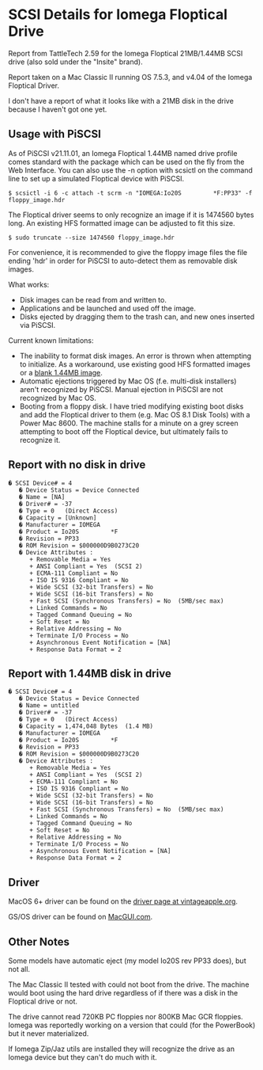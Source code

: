 # SCSI Details for Iomega Floptical Drive

Report from TattleTech 2.59 for the Iomega Floptical 21MB/1.44MB SCSI drive (also sold under the "Insite" brand).

Report taken on a Mac Classic II running OS 7.5.3, and v4.04 of the Iomega Floptical Driver.

I don't have a report of what it looks like with a 21MB disk in the drive because I haven't got one yet.

## Usage with PiSCSI

As of PiSCSI v21.11.01, an Iomega Floptical 1.44MB named drive profile comes standard with the package which can be used on the fly from the Web Interface. You can also use the -n option with scsictl on the command line to set up a simulated Floptical device with PiSCSI.

```
$ scsictl -i 6 -c attach -t scrm -n "IOMEGA:Io20S         *F:PP33" -f floppy_image.hdr
```

The Floptical driver seems to only recognize an image if it is 1474560 bytes long. An existing HFS formatted image can be adjusted to fit this size.

```
$ sudo truncate --size 1474560 floppy_image.hdr
```

For convenience, it is recommended to give the floppy image files the file ending 'hdr' in order for PiSCSI to auto-detect them as removable disk images.

What works:
* Disk images can be read from and written to. 
* Applications and be launched and used off the image. 
* Disks ejected by dragging them to the trash can, and new ones inserted via PiSCSI.

Current known limitations:
* The inability to format disk images. An error is thrown when attempting to initialize. As a workaround, use existing good HFS formatted images or a [blank 1.44MB image](files/Blank_Floppy_HFS_1_44MB.hdr).
* Automatic ejections triggered by Mac OS (f.e. multi-disk installers) aren't recognized by PiSCSI. Manual ejection in PiSCSI are not recognized by Mac OS.
* Booting from a floppy disk. I have tried modifying existing boot disks and add the Floptical driver to them (e.g. Mac OS 8.1 Disk Tools) with a Power Mac 8600. The machine stalls for a minute on a grey screen attempting to boot off the Floptical device, but ultimately fails to recognize it.

## Report with no disk in drive

```text
� SCSI Device# = 4
   � Device Status = Device Connected
   � Name = [NA]
   � Driver# = -37
   � Type = 0   (Direct Access)
   � Capacity = [Unknown]
   � Manufacturer = IOMEGA
   � Product = Io20S         *F
   � Revision = PP33
   � ROM Revision = $000000D9B0273C20
   � Device Attributes :
      + Removable Media = Yes
      + ANSI Compliant = Yes  (SCSI 2)
      + ECMA-111 Compliant = No
      + ISO IS 9316 Compliant = No
      + Wide SCSI (32-bit Transfers) = No
      + Wide SCSI (16-bit Transfers) = No
      + Fast SCSI (Synchronous Transfers) = No  (5MB/sec max)
      + Linked Commands = No
      + Tagged Command Queuing = No
      + Soft Reset = No
      + Relative Addressing = No
      + Terminate I/O Process = No
      + Asynchronous Event Notification = [NA]
      + Response Data Format = 2
```
## Report with 1.44MB disk in drive

```text
� SCSI Device# = 4
   � Device Status = Device Connected
   � Name = untitled
   � Driver# = -37
   � Type = 0   (Direct Access)
   � Capacity = 1,474,048 Bytes  (1.4 MB)
   � Manufacturer = IOMEGA
   � Product = Io20S         *F
   � Revision = PP33
   � ROM Revision = $000000D9B0273C20
   � Device Attributes :
      + Removable Media = Yes
      + ANSI Compliant = Yes  (SCSI 2)
      + ECMA-111 Compliant = No
      + ISO IS 9316 Compliant = No
      + Wide SCSI (32-bit Transfers) = No
      + Wide SCSI (16-bit Transfers) = No
      + Fast SCSI (Synchronous Transfers) = No  (5MB/sec max)
      + Linked Commands = No
      + Tagged Command Queuing = No
      + Soft Reset = No
      + Relative Addressing = No
      + Terminate I/O Process = No
      + Asynchronous Event Notification = [NA]
      + Response Data Format = 2
```

## Driver

MacOS 6+ driver can be found on the [driver page at vintageapple.org](https://vintageapple.org/macdrivers/disk.shtml).

GS/OS driver can be found on [MacGUI.com](https://macgui.com/downloads/?file_id=11793).

## Other Notes

Some models have automatic eject (my model Io20S rev PP33 does), but not all.

The Mac Classic II tested with could not boot from the drive. The machine would boot using the hard drive regardless of if there was a disk in the Floptical drive or not.

The drive cannot read 720KB PC floppies nor 800KB Mac GCR floppies. Iomega was reportedly working on a version that could (for the PowerBook) but it never materialized.

If Iomega Zip/Jaz utils are installed they will recognize the drive as an Iomega device but they can't do much with it.


